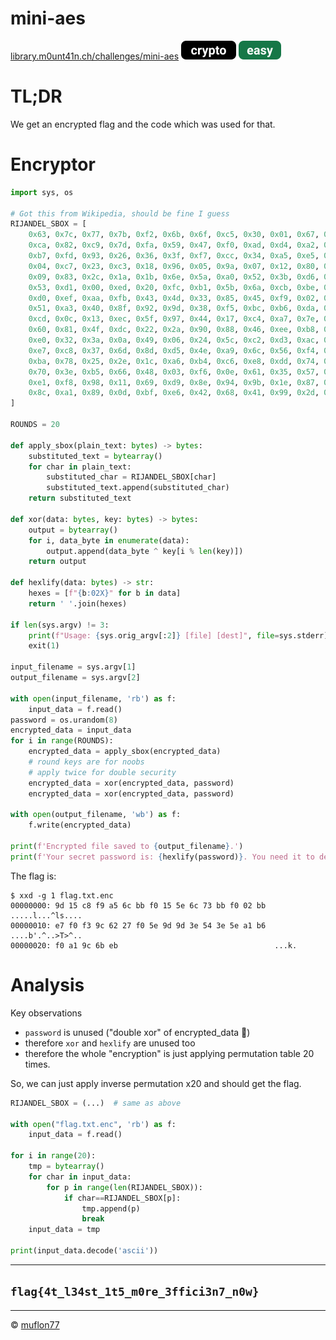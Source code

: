 # mini-aes

[library.m0unt41n.ch/challenges/mini-aes](https://library.m0unt41n.ch/challenges/mini-aes) ![](../../resources/crypto.svg) ![](../../resources/easy.svg) 

# TL;DR

We get an encrypted flag and the code which was used for that.

# Encryptor

```python
import sys, os

# Got this from Wikipedia, should be fine I guess
RIJANDEL_SBOX = [
    0x63, 0x7c, 0x77, 0x7b, 0xf2, 0x6b, 0x6f, 0xc5, 0x30, 0x01, 0x67, 0x2b, 0xfe, 0xd7, 0xab, 0x76,
    0xca, 0x82, 0xc9, 0x7d, 0xfa, 0x59, 0x47, 0xf0, 0xad, 0xd4, 0xa2, 0xaf, 0x9c, 0xa4, 0x72, 0xc0,
    0xb7, 0xfd, 0x93, 0x26, 0x36, 0x3f, 0xf7, 0xcc, 0x34, 0xa5, 0xe5, 0xf1, 0x71, 0xd8, 0x31, 0x15,
    0x04, 0xc7, 0x23, 0xc3, 0x18, 0x96, 0x05, 0x9a, 0x07, 0x12, 0x80, 0xe2, 0xeb, 0x27, 0xb2, 0x75,
    0x09, 0x83, 0x2c, 0x1a, 0x1b, 0x6e, 0x5a, 0xa0, 0x52, 0x3b, 0xd6, 0xb3, 0x29, 0xe3, 0x2f, 0x84,
    0x53, 0xd1, 0x00, 0xed, 0x20, 0xfc, 0xb1, 0x5b, 0x6a, 0xcb, 0xbe, 0x39, 0x4a, 0x4c, 0x58, 0xcf,
    0xd0, 0xef, 0xaa, 0xfb, 0x43, 0x4d, 0x33, 0x85, 0x45, 0xf9, 0x02, 0x7f, 0x50, 0x3c, 0x9f, 0xa8,
    0x51, 0xa3, 0x40, 0x8f, 0x92, 0x9d, 0x38, 0xf5, 0xbc, 0xb6, 0xda, 0x21, 0x10, 0xff, 0xf3, 0xd2,
    0xcd, 0x0c, 0x13, 0xec, 0x5f, 0x97, 0x44, 0x17, 0xc4, 0xa7, 0x7e, 0x3d, 0x64, 0x5d, 0x19, 0x73,
    0x60, 0x81, 0x4f, 0xdc, 0x22, 0x2a, 0x90, 0x88, 0x46, 0xee, 0xb8, 0x14, 0xde, 0x5e, 0x0b, 0xdb,
    0xe0, 0x32, 0x3a, 0x0a, 0x49, 0x06, 0x24, 0x5c, 0xc2, 0xd3, 0xac, 0x62, 0x91, 0x95, 0xe4, 0x79,
    0xe7, 0xc8, 0x37, 0x6d, 0x8d, 0xd5, 0x4e, 0xa9, 0x6c, 0x56, 0xf4, 0xea, 0x65, 0x7a, 0xae, 0x08,
    0xba, 0x78, 0x25, 0x2e, 0x1c, 0xa6, 0xb4, 0xc6, 0xe8, 0xdd, 0x74, 0x1f, 0x4b, 0xbd, 0x8b, 0x8a,
    0x70, 0x3e, 0xb5, 0x66, 0x48, 0x03, 0xf6, 0x0e, 0x61, 0x35, 0x57, 0xb9, 0x86, 0xc1, 0x1d, 0x9e,
    0xe1, 0xf8, 0x98, 0x11, 0x69, 0xd9, 0x8e, 0x94, 0x9b, 0x1e, 0x87, 0xe9, 0xce, 0x55, 0x28, 0xdf,
    0x8c, 0xa1, 0x89, 0x0d, 0xbf, 0xe6, 0x42, 0x68, 0x41, 0x99, 0x2d, 0x0f, 0xb0, 0x54, 0xbb, 0x16,
]

ROUNDS = 20

def apply_sbox(plain_text: bytes) -> bytes:
    substituted_text = bytearray()
    for char in plain_text:
        substituted_char = RIJANDEL_SBOX[char]
        substituted_text.append(substituted_char)
    return substituted_text

def xor(data: bytes, key: bytes) -> bytes:
    output = bytearray()
    for i, data_byte in enumerate(data):
        output.append(data_byte ^ key[i % len(key)])
    return output

def hexlify(data: bytes) -> str:
    hexes = [f"{b:02X}" for b in data]
    return ' '.join(hexes)

if len(sys.argv) != 3:
    print(f"Usage: {sys.orig_argv[:2]} [file] [dest]", file=sys.stderr)
    exit(1)

input_filename = sys.argv[1]
output_filename = sys.argv[2]

with open(input_filename, 'rb') as f:
    input_data = f.read()
password = os.urandom(8)
encrypted_data = input_data
for i in range(ROUNDS):
    encrypted_data = apply_sbox(encrypted_data)
    # round keys are for noobs
    # apply twice for double security
    encrypted_data = xor(encrypted_data, password)
    encrypted_data = xor(encrypted_data, password)

with open(output_filename, 'wb') as f:
    f.write(encrypted_data)

print(f'Encrypted file saved to {output_filename}.')
print(f'Your secret password is: {hexlify(password)}. You need it to decrypt your file, so keep it safe!')
```

The flag is:

```
$ xxd -g 1 flag.txt.enc 
00000000: 9d 15 c8 f9 a5 6c bb f0 15 5e 6c 73 bb f0 02 bb  .....l...^ls....
00000010: e7 f0 f3 9c 62 27 f0 5e 9d 9d 3e 54 3e 5e a1 b6  ....b'.^..>T>^..
00000020: f0 a1 9c 6b eb                                   ...k.
```

# Analysis

Key observations
*   `password` is unused ("double xor" of encrypted_data &#128578;)
*   therefore `xor` and `hexlify` are unused too
*   therefore the whole "encryption" is just applying permutation table 20 times.

So, we can just apply inverse permutation x20 and should get the flag.

```python
RIJANDEL_SBOX = (...)  # same as above

with open("flag.txt.enc", 'rb') as f:
    input_data = f.read()

for i in range(20):
    tmp = bytearray()
    for char in input_data:
        for p in range(len(RIJANDEL_SBOX)):
            if char==RIJANDEL_SBOX[p]:
                tmp.append(p)
                break
    input_data = tmp

print(input_data.decode('ascii'))
```

---

## `flag{4t_l34st_1t5_m0re_3ffici3n7_n0w}`


<hr>

&copy; [muflon77](https://library.m0unt41n.ch/players/805ae1c8-9fe4-5816-b4a4-5057fa6eedb1)
